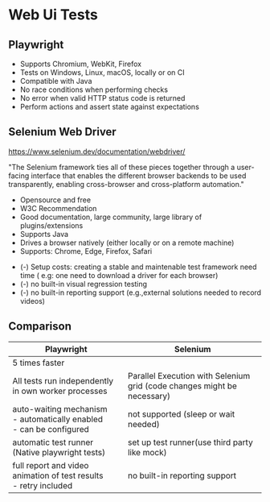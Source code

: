 # Web Ui Tests

## Playwright

- Supports Chromium, WebKit, Firefox
- Tests on Windows, Linux, macOS, locally or on CI
- Compatible with Java
- No race conditions when performing checks
- No error when valid HTTP status code is returned
- Perform actions and assert state against expectations

## Selenium Web Driver

https://www.selenium.dev/documentation/webdriver/

"The Selenium framework ties all of these pieces together through a user-facing
interface that enables the different browser backends to be used transparently,
enabling cross-browser and cross-platform automation."

+ Opensource and free
+ W3C Recommendation
+ Good documentation, large community, large library of plugins/extensions
+ Supports Java
+ Drives a browser natively (either locally or on a remote machine)
+ Supports: Chrome, Edge, Firefox, Safari

- (-)  Setup costs: creating a stable and maintenable test framework need time (
  e.g: one need to download a driver for each browser)
- (-) no built-in visual regression testing
- (-) no built-in reporting support (e.g.,external solutions needed to record
  videos)

## Comparison

| Playwright                                                                 | Selenium                                                                |
|----------------------------------------------------------------------------|-------------------------------------------------------------------------|
| 5 times faster                                                             |                                                                         |
| All tests run independently in own worker processes                        | Parallel Execution with Selenium grid (code changes might be necessary) |
| auto-waiting mechanism<br/>- automatically enabled<br/>- can be configured | not supported (sleep or wait needed)                                    |
| automatic test runner (Native playwright tests)                            | set up test runner(use third party like mock)                           |
| full report and video animation of test results <br/>- retry included      | no built-in reporting support                                           |
